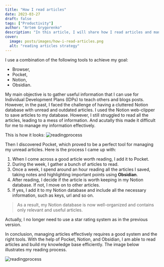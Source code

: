 ```yaml
---
title: "How I read articles"
date: 2023-03-27
draft: false
tags: ["Productivity"]
author: "Artem Grygorenko"
description: "In this article, I will share how I read articles and manage them effectively to build my knowledge base."
cover:
  image: posts/images/how-i-read-articles.png
  alt: "reading articles strategy"
---
```


I use a combination of the following tools to achieve my goal: 
- Browser, 
- Pocket, 
- Notion, 
- Obsidian.

My main objective is to gather useful information that I can use for Individual Development Plans (IDPs) to teach others and blogs posts. However, in the past, I faced the challenge of having a cluttered Notion database with unread and outdated articles. I used the Notion web-clipper to save articles to my database. However, I still struggled to read all the articles, leading to a mess of information.
And acutally this made it difficult for me to manage my information effectively.

This is how it looks: 
![readingprocess](../../images/notion-old.jpg)

Then I discovered Pocket, which proved to be a perfect tool for managing my unread articles. 
Here is the process I came up with:
1. When I come across a good article worth reading, I add it to Pocket.
2. During the week, I gather a bunch of articles to read.
3. Once a week, I spend around an hour reading all the articles I saved, taking notes and highlighting important points using **Obsidian**.
4. After reading, I decide if the article is worth keeping in my Notion database. If not, I move on to other articles.
5. If yes, I add it to my Notion database and include all the necessary information, such as keys, url and so on.

> As a result, my Notion database is now well-organized and contains only relevant and useful articles. 

Actually, I no longer need to use a star rating system as in the previous version.

In conclusion, managing articles effectively requires a good system and the right tools. With the help of Pocket, Notion, and Obsidian, I am able to read articles and build my knowledge base efficiently. The image below illustrates my reading process.

![readingprocess](../../images/howireadarticles.jfif)